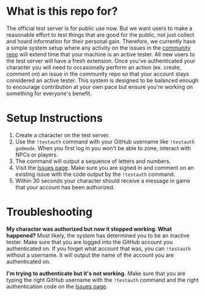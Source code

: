 # What is this repo for?

The official test server is for public use now. But we want users to make a reasonable effort to test things that are good for the public, not just collect and hoard information for their personal gain. Therefore, we currently have a simple system setup where any activity on the issues in the [community repo](https://github.com/EdenServer/community) will extend time that your machine is an active tester. All new users to the test server will have a fresh extension. Once you've authenticated your character you will need to occasionally perform an action (ex. create, comment on) an issue in the community repo so that your account stays considered an active tester. This system is designed to be balanced enough to encourage contribution at your own pace but ensure you're working on something for everyone's benefit.

# Setup Instructions

1. Create a character on the test server.
2. Use the `!testauth` command with your GitHub username like `!testauth godmode`. When you first log in you won't be able to zone, interact with NPCs or players.
3. The command will output a sequence of letters and numbers.
4. Visit the [Issues page](https://github.com/EdenServer/testauth/issues). Make sure you are signed in and comment on an existing issue with the code output by the `!testauth` command.
5. Within 30 seconds your character should receive a message in game that your account has been authorized.

# Troubleshooting

**My character was authorized but now it stopped working. What happened?**
Most likely, the system has determined you to be an inactive tester. Make sure that you are logged into the GitHub account you authenticated on. If you forget what account that was, you can `!testauth` without a username. It will output the name of the account you are authenticated on.

**I'm trying to authenticate but it's not working.**
Make sure that you are typing the right GitHub username with the `!testauth` command and the right authentication code on the [Issues page](https://github.com/EdenServer/testauth/issues).
